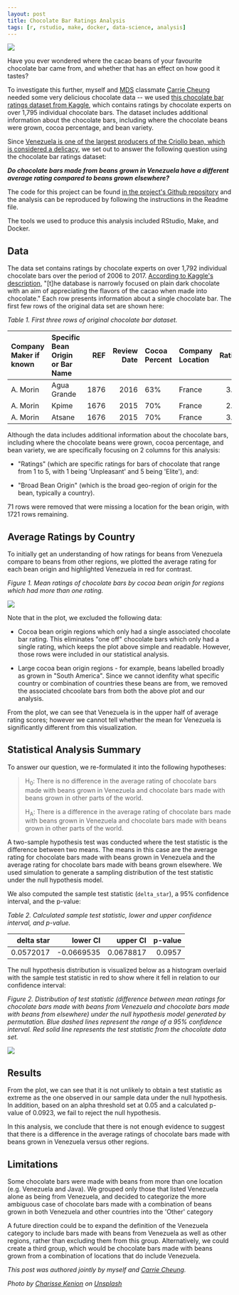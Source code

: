 ```yaml
---
layout: post
title: Chocolate Bar Ratings Analysis
tags: [r, rstudio, make, docker, data-science, analysis]
---
```


<img src="/images/chocolate.jpg" class="fit image">

Have you ever wondered where the cacao beans of your favourite chocolate bar came from, and whether that has an effect on how good it tastes?

To investigate this further, myself and [MDS](https://masterdatascience.ubc.ca/) classmate [Carrie Cheung](https://github.com/carrieklc) needed some very delicious chocolate data -- we used [this chocolate bar ratings dataset from Kaggle](https://www.kaggle.com/rtatman/chocolate-bar-ratings), which contains ratings by chocolate experts on over 1,795 individual chocolate bars. The dataset includes additional information about the chocolate bars, including where the chocolate beans were grown, cocoa percentage, and bean variety.

Since [Venezuela is one of the largest producers of the Criollo bean, which is considered a delicacy](https://en.wikipedia.org/wiki/Cocoa_bean), we set out to answer the following question using the chocolate bar ratings dataset:

_**Do chocolate bars made from beans grown in Venezuela have a different average rating compared to beans grown elsewhere?**_

The code for this project can be found [in the project's Github repository](https://github.com/UBC-MDS/DSCI_522-Chocolate_Ratings_Analysis) and the analysis can be reproduced by following the instructions in the Readme file.

The tools we used to produce this analysis included RStudio, Make, and Docker.







## Data

The data set contains ratings by chocolate experts on over 1,792 individual chocolate bars over the period of 2006 to 2017. [According to Kaggle's description,](https://www.kaggle.com/rtatman/chocolate-bar-ratings/home) "\[t\]he database is narrowly focused on plain dark chocolate with an aim of appreciating the flavors of the cacao when made into chocolate." Each row presents information about a single chocolate bar. The first few rows of the original data set are shown here:

*Table 1. First three rows of original chocolate bar dataset.*

| Company Maker if known | Specific Bean Origin or Bar Name |   REF|  Review Date| Cocoa Percent | Company Location |  Rating| Bean Type | Broad Bean Origin |
|:-----------------------|:---------------------------------|-----:|------------:|:--------------|:-----------------|-------:|:----------|:------------------|
| A. Morin               | Agua Grande                      |  1876|         2016| 63%           | France           |    3.75|           | Sao Tome          |
| A. Morin               | Kpime                            |  1676|         2015| 70%           | France           |    2.75|           | Togo              |
| A. Morin               | Atsane                           |  1676|         2015| 70%           | France           |    3.00|           | Togo              |

Although the data includes additional information about the chocolate bars, including where the chocolate beans were grown, cocoa percentage, and bean variety, we are specifically focusing on 2 columns for this analysis:

-   "Ratings" (which are specific ratings for bars of chocolate that range from 1 to 5, with 1 being 'Unpleasant' and 5 being 'Elite'), and:

-   "Broad Bean Origin" (which is the broad geo-region of origin for the bean, typically a country).

71 rows were removed that were missing a location for the bean origin, with 1721 rows remaining.

## Average Ratings by Country

To initially get an understanding of how ratings for beans from Venezuela compare to beans from other regions, we plotted the average rating for each bean origin and highlighted Venezuela in red for contrast.

*Figure 1. Mean ratings of chocolate bars by cocoa bean origin for regions which had more than one rating.*

<img src="/figs/2018-12-07-chocolate-bars/choc_data_viz.png" class="fit image">

Note that in the plot, we excluded the following data:

-   Cocoa bean origin regions which only had a single associated chocolate bar rating. This eliminates "one off" chocolate bars which only had a single rating, which keeps the plot above simple and readable. However, those rows were included in our statistical analysis.

-   Large cocoa bean origin regions - for example, beans labelled broadly as grown in "South America". Since we cannot idenfity what specific country or combination of countries these beans are from, we removed the associated chcoolate bars from both the above plot and our analysis.

From the plot, we can see that Venezuela is in the upper half of average rating scores; however we cannot tell whether the mean for Venezuela is significantly different from this visualization.

## Statistical Analysis Summary

To answer our question, we re-formulated it into the following hypotheses:

> H<sub>0</sub>: There is no difference in the average rating of chocolate bars made with beans grown in Venezuela and chocolate bars made with beans grown in other parts of the world.
>
> H<sub>A</sub>: There is a difference in the average rating of chocolate bars made with beans grown in Venezuela and chocolate bars made with beans grown in other parts of the world.

A two-sample hypothesis test was conducted where the test statistic is the difference between two means. The means in this case are the average rating for chocolate bars made with beans grown in Venezuela and the average rating for chocolate bars made with beans grown elsewhere. We used simulation to generate a sampling distribution of the test statistic under the null hypothesis model.

We also computed the sample test statistic (`delta_star`), a 95% confidence interval, and the p-value:

*Table 2. Calculated sample test statistic, lower and upper confidence interval, and p-value.*

|  delta star|    lower CI|   upper CI|  p-value|
|-----------:|-----------:|----------:|--------:|
|   0.0572017|  -0.0669535|  0.0678817|   0.0957|

The null hypothesis distribution is visualized below as a histogram overlaid with the sample test statistic in red to show where it fell in relation to our confidence interval:

*Figure 2. Distribution of test statistic (difference between mean ratings for chocolate bars made with beans from Venezuela and chocolate bars made with beans from elsewhere) under the null hypothesis model generated by permutation. Blue dashed lines represent the range of a 95% confidence interval. Red solid line represents the test statistic from the chocolate data set.*

<img src="/figs/2018-12-07-chocolate-bars/choc_ratings_analysis_viz.png" class="fit image">

## Results

From the plot, we can see that it is not unlikely to obtain a test statistic as extreme as the one observed in our sample data under the null hypothesis. In addition, based on an alpha threshold set at 0.05 and a calculated p-value of 0.0923, we fail to reject the null hypothesis.

In this analysis, we conclude that there is not enough evidence to suggest that there is a difference in the average ratings of chocolate bars made with beans grown in Venezuela versus other regions.

Limitations
-----------

Some chocolate bars were made with beans from more than one location (e.g. Venezuela and Java). We grouped only those that listed Venezuela alone as being from Venezuela, and decided to categorize the more ambiguous case of chocolate bars made with a combination of beans grown in both Venezuela and other countries into the 'Other' category

A future direction could be to expand the definition of the Venezuela category to include bars made with beans from Venezuela as well as other regions, rather than excluding them from this group. Alternatively, we could create a third group, which would be chocolate bars made with beans grown from a combination of locations that do include Venezuela.


_This post was authored jointly by myself and [Carrie Cheung](https://github.com/carrieklc)._

_Photo by [Charisse Kenion](https://unsplash.com/@charissek?utm_source=unsplash&utm_medium=referral&utm_content=creditCopyText) on [Unsplash](https://unsplash.com/)_
